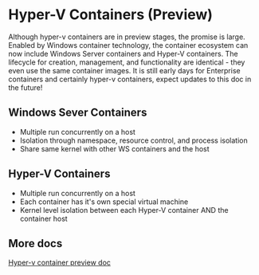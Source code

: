 # Hyper-V Containers (Preview)
Although hyper-v containers are in preview stages, the promise is large.
Enabled by Windows container technology, the container ecosystem can now include Windows Server containers and Hyper-V containers. The lifecycle for creation, management, and functionality are identical - they even use the same container images.
It is still early days for Enterprise containers and certainly hyper-v containers, expect updates to this doc in the future!

## Windows Sever Containers
* Multiple run concurrently on a host
* Isolation through namespace, resource control, and process isolation 
* Share same kernel with other WS containers and the host

## Hyper-V Containers
* Multiple run concurrently on a host
* Each container has it's own special virtual machine
* Kernel level isolation between each Hyper-V container AND the container host

## More docs
[Hyper-v container preview doc](https://www.google.com/url?sa=t&rct=j&q=&esrc=s&source=web&cd=1&cad=rja&uact=8&ved=0ahUKEwjzk7O-1YHSAhVS_WMKHXN4C-oQFggaMAA&url=https%3A%2F%2Fdocs.microsoft.com%2Fen-us%2Fvirtualization%2Fwindowscontainers%2Fmanage-containers%2Fhyperv-container&usg=AFQjCNHUyoJEvkhV3HHoPDazys8gE8X2Dw&sig2=6WHp_eQXGfe8wVTckehkhw)